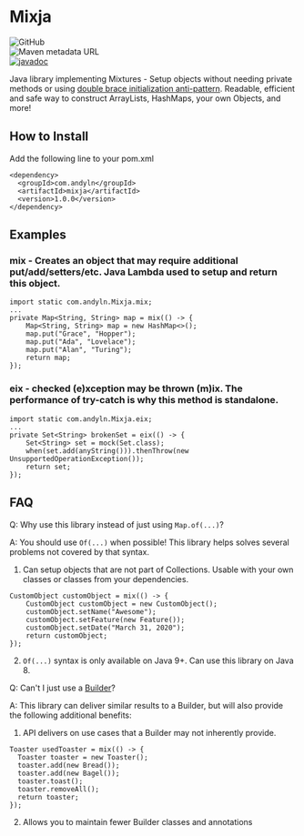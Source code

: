 # Mixja

![GitHub](https://img.shields.io/github/license/NguyenAndrew/Mixja)  
![Maven metadata URL](https://img.shields.io/maven-metadata/v?metadataUrl=https%3A%2F%2Frepo1.maven.org%2Fmaven2%2Fcom%2Fandyln%2Fmixja%2Fmaven-metadata.xml)  
[![javadoc](https://javadoc.io/badge2/com.andyln/mixja/javadoc.svg)](https://javadoc.io/doc/com.andyln/mixja)

Java library implementing Mixtures - Setup objects without needing private methods or using [double brace initialization anti-pattern](https://www.baeldung.com/java-double-brace-initialization#disadvantages-of-using-double-braces). Readable, efficient and safe way to construct ArrayLists, HashMaps, your own Objects, and more!

## How to Install

Add the following line to your pom.xml

```
<dependency>
  <groupId>com.andyln</groupId>
  <artifactId>mixja</artifactId>
  <version>1.0.0</version>
</dependency>
```

## Examples

### mix - Creates an object that may require additional put/add/setters/etc. Java Lambda used to setup and return this object.

```
import static com.andyln.Mixja.mix;
...
private Map<String, String> map = mix(() -> {
    Map<String, String> map = new HashMap<>();
    map.put("Grace", "Hopper");
    map.put("Ada", "Lovelace");
    map.put("Alan", "Turing");
    return map;
});
```

### eix - checked (e)xception may be thrown (m)ix. The performance of try-catch is why this method is standalone.
```
import static com.andyln.Mixja.eix;
...
private Set<String> brokenSet = eix(() -> {
    Set<String> set = mock(Set.class);
    when(set.add(anyString())).thenThrow(new UnsupportedOperationException());
    return set;
});
```

## FAQ

Q: Why use this library instead of just using `Map.of(...)`?

A: You should use `Of(...)` when possible! This library helps solves several problems not covered by that syntax.

1. Can setup objects that are not part of Collections. Usable with your own classes or classes from your dependencies.
```
CustomObject customObject = mix(() -> {
    CustomObject customObject = new CustomObject();
    customObject.setName("Awesome");
    customObject.setFeature(new Feature());
    customObject.setDate("March 31, 2020");
    return customObject;
});
```
2. `Of(...)` syntax is only available on Java 9+. Can use this library on Java 8.

Q: Can't I just use a [Builder](https://www.baeldung.com/java-builder-pattern-freebuilder)?

A: This library can deliver similar results to a Builder, but will also provide the following additional benefits:

1. API delivers on use cases that a Builder may not inherently provide.
```
Toaster usedToaster = mix(() -> {
  Toaster toaster = new Toaster();
  toaster.add(new Bread());
  toaster.add(new Bagel());
  toaster.toast();
  toaster.removeAll();
  return toaster;
});
```
2. Allows you to maintain fewer Builder classes and annotations
